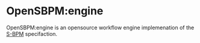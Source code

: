 # OpenSBPM:engine
OpenSBPM:engine is an opensource workflow engine implemenation of the [S-BPM](https://en.wikipedia.org/wiki/Subject-oriented_business_process_management) specifaction.
